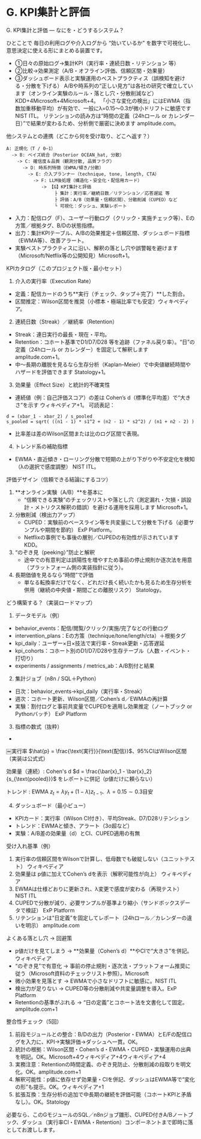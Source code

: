 # G. KPI集計と評価 

G. KPI集計と評価 — なにを・どうするシステム？

ひとことで
毎日の利用ログや介入ログから “効いているか” を数字で可視化し、意思決定に使える形にまとめる装置です。
* ①日々の原始ログ→集計KPI（実行率・連続日数・リテンション 等）
* ②比較→効果測定（A/B・オフライン評価、信頼区間・効果量）
* ③ダッシュボード表示と実験運用のベストプラクティス（誤検知を避ける・分散を下げる）
A/Bや時系列の“正しい見方”は各社の研究で確立しています（オンライン実験のルール・落とし穴・分散削減など）KDD+4Microsoft+4Microsoft+4。 「小さな変化の検出」にはEWMA（指数加重移動平均）が有効で、一般にλ=0.15〜0.3が微小ドリフトに敏感です NIST ITL。 リテンションの読み方は“時間の定義（24hロール or カレンダー日）”で結果が変わるため、分析側で厳密に決めます amplitude.com。

他システムとの連携（どこから何を受け取り、どこへ返す？）

```text
A: 正規化（T / 0–1）
  -> B: ベイズ統合（Posterior OCEAN_hat, 分散）
    -> C: 確信度＆品質（観測分散, 品質フラグ）
      -> D: 時系列特徴（EWMA/傾き/分散）
        -> E: 介入プランナー（technique, tone, length, CTA）
          -> F: LLM後処理（構造化・安全化・配信用カード）
             -> 【G】KPI集計と評価
                  ├ 集計：実行率／継続日数／リテンション／応答遅延 等
                  ├ 評価：A/B（効果量・信頼区間）、分散削減（CUPED）など
                  └ 可視化：ダッシュ、実験レポート
```
* 入力：配信ログ（F）、ユーザー行動ログ（クリック・実施チェック等）、Eの方策／根拠タグ、B/Dの状態指標。
* 出力：集計KPIテーブル、A/Bの効果推定＋信頼区間、ダッシュボード指標（EWMA等）、改善アラート。
* 実験ベストプラクティスに沿い、解釈の落とし穴や誤警報を避けます（Microsoft/Netflix等の公開知見）Microsoft+1。

KPIカタログ（このプロジェクト版・最小セット）
1) 介入の実行率（Execution Rate）
* 定義：配信カードのうち**実行（チェック、タップ＋完了）**した割合。
* 区間推定：Wilson区間を推奨（小標本・極端比率でも安定）ウィキペディア。
2) 連続日数（Streak）／継続率（Retention）
* Streak：連日実行の最長・現在・平均。
* Retention：コホート基準でD1/D7/D28 等を追跡（ファネル戻り率）。“日”の定義（24hロール or カレンダー）を固定して解釈します amplitude.com+1。
* 中〜長期の離脱を見るなら生存分析（Kaplan–Meier）で中央値継続時間やハザードを評価できます Statology+1。
3) 効果量（Effect Size）と統計的不確実性
* 連続値（例：自己評価スコア）の差は Cohen’s d（標準化平均差）で“大きさ”を示す ウィキペディア+1。
  可読表記：

```text
d = (xbar_1 - xbar_2) / s_pooled
s_pooled = sqrt( ((n1 - 1) * s1^2 + (n2 - 1) * s2^2) / (n1 + n2 - 2) )
```
* 比率差は差のWilson区間または比のログ区間で表現。
4) トレンド系の補助指標
* EWMA・直近傾き・ローリング分散で短期の上がり下がりや不安定化を検知（λの選択で感度調整） NIST ITL。

評価デザイン（信頼できる結論にするコツ）
1. **オンライン実験（A/B）**を基本に
    * “信頼できる実験”のチェックリストや落とし穴（測定漏れ・欠損・誤設計・メトリクス解釈の錯誤）を避ける運用を採用します Microsoft+1。
2. 分散削減（検出力アップ）
    * CUPED：実験前のベースライン等を共変量にして分散を下げる（必要サンプルや期間を節約） ExP Platform。
    * Netflixの事例でも事後の層別／CUPEDの有効性が示されています KDD。
3. “のぞき見（peeking）”防止と解釈
    * 途中での有意判定は誤陽性を増やすため事前の停止規則か逐次法を用意（プラットフォーム側の実装指針に従う）。
4. 長期価値を見るなら“時間”で評価
    * 単なる転換率だけでなく、どれだけ長く続いたかも見るため生存分析を併用（継続の中央値・期間ごとの離脱リスク） Statology。

どう構築する？（実装ロードマップ）
1) データモデル（例）
* behavior_events：配信/閲覧/クリック/実施/完了などの行動ログ
* intervention_plans：Eの方策（technique/tone/length/cta）＋根拠タグ
* kpi_daily：ユーザー×日×技法で実行率・Streak更新・応答遅延
* kpi_cohorts：コホート別のD1/D7/D28や生存テーブル（人数・イベント・打切り）
* experiments / assignments / metrics_ab：A/B割付と結果
2) 集計ジョブ（n8n / SQL＋Python）
* 日次：behavior_events→kpi_daily（実行率・Streak）
* 週次：コホート更新、Wilson区間／Cohen’s d／EWMAの再計算
* 実験：割付ログと事前共変量でCUPEDを適用し効果推定（ノートブック or Pythonバッチ） ExP Platform
3) 指標の数式（抜粋）
* 
￼実行率 $\hat{p} = \frac{\text{実行}}{\text{配信}}$、95%CIはWilson区間（実装は公式式）

効果量（連続）: Cohen's d $d = \frac{\bar{x}_1 - \bar{x}_2}{s_{\text{pooled}}}$ をレポートに併記（p値だけに頼らない）

トレンド : EWMA $z_t = \lambda y_t + (1-\lambda)z_{t-1}$、$\lambda=0.15 \sim 0.3$目安

 
4) ダッシュボード（最小ビュー）
* KPIカード：実行率（Wilson CI付き）、平均Streak、D7/D28リテンション
* トレンド：EWMAと傾き、アラート（3σ超など）
* 実験：A/B差の効果量（d）とCI、CUPED適用の有無

受け入れ基準（例）
1. 実行率の信頼区間をWilsonで計算し、低母数でも破綻しない（ユニットテスト） ウィキペディア
2. 効果量は p値に加えてCohen’s dを表示（解釈可能性が向上） ウィキペディア
3. EWMAは仕様どおりに更新され、λ変更で感度が変わる（再現テスト） NIST ITL
4. CUPEDで分散が減り、必要サンプルが基準より縮小（サンドボックスデータで検証） ExP Platform
5. リテンションは“日定義”を固定してレポート（24hロール／カレンダーの違いを明示） amplitude.com

よくある落とし穴 → 回避策
* p値だけを見てしまう → **効果量（Cohen’s d）**やCIで“大きさ”を併記。ウィキペディア
* “のぞき見”で有意化 → 事前の停止規則・逐次法・プラットフォーム推奨に従う（Microsoft資料のチェックリスト参照）。Microsoft
* 微小効果を見落とす → EWMAで小さなドリフトに敏感に。NIST ITL
* 検出力が足りない → CUPED等の分散削減や共変量調整を導入。ExP Platform
* Retentionの基準がぶれる → “日の定義”とコホート法を文書化して固定。amplitude.com+1

整合性チェック（5回）
1. 前段モジュールとの整合：B/Dの出力（Posterior・EWMA）とE/Fの配信ログを入力に、KPI→実験評価→ダッシュへ一貫。OK。
2. 統計の根拠：Wilson区間・Cohen’s d・EWMA・CUPED・実験運用の出典を明記。OK。Microsoft+4ウィキペディア+4ウィキペディア+4
3. 実務注意：Retentionの時間定義、のぞき見防止、分散削減の段取りを明文化。OK。amplitude.com+1
4. 解釈可能性：p値に依存せず効果量・CIを併記、ダッシュはEWMA等で“変化の形”も提示。OK。ウィキペディア+1
5. 拡張互換：生存分析の追加で中長期の継続を評価可能（コホートKPIと矛盾なし）。OK。Statology

必要なら、このGモジュールのSQL／n8nジョブ雛形、CUPED付きA/Bノートブック、ダッシュ（実行率CI・EWMA・Retention）コンポーネントまで即時に落としてお渡しします。
